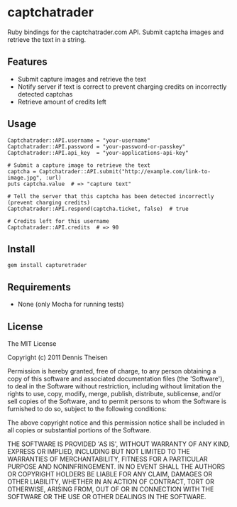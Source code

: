 captchatrader
=============

Ruby bindings for the captchatrader.com API. Submit captcha images and retrieve the text in a string.


Features
--------

* Submit capture images and retrieve the text
* Notify server if text is correct to prevent charging credits on incorrectly detected captchas
* Retrieve amount of credits left

Usage
--------

    Captchatrader::API.username = "your-username"
    Captchatrader::API.password = "your-password-or-passkey"
    Captchatrader::API.api_key  = "your-applications-api-key"

    # Submit a capture image to retrieve the text
    captcha = Captchatrader::API.submit("http://example.com/link-to-image.jpg", :url)
    puts captcha.value  # => "capture text"
  
    # Tell the server that this captcha has been detected incorrectly (prevent charging credits)
    Captchatrader::API.respond(captcha.ticket, false)  # true
  
    # Credits left for this username
    Captchatrader::API.credits  # => 90

Install
-------

    gem install capturetrader
  
Requirements
------------

* None (only Mocha for running tests)

License
-------

The MIT License

Copyright (c) 2011 Dennis Theisen

Permission is hereby granted, free of charge, to any person obtaining
a copy of this software and associated documentation files (the
'Software'), to deal in the Software without restriction, including
without limitation the rights to use, copy, modify, merge, publish,
distribute, sublicense, and/or sell copies of the Software, and to
permit persons to whom the Software is furnished to do so, subject to
the following conditions:

The above copyright notice and this permission notice shall be
included in all copies or substantial portions of the Software.

THE SOFTWARE IS PROVIDED 'AS IS', WITHOUT WARRANTY OF ANY KIND,
EXPRESS OR IMPLIED, INCLUDING BUT NOT LIMITED TO THE WARRANTIES OF
MERCHANTABILITY, FITNESS FOR A PARTICULAR PURPOSE AND NONINFRINGEMENT.
IN NO EVENT SHALL THE AUTHORS OR COPYRIGHT HOLDERS BE LIABLE FOR ANY
CLAIM, DAMAGES OR OTHER LIABILITY, WHETHER IN AN ACTION OF CONTRACT,
TORT OR OTHERWISE, ARISING FROM, OUT OF OR IN CONNECTION WITH THE
SOFTWARE OR THE USE OR OTHER DEALINGS IN THE SOFTWARE.
